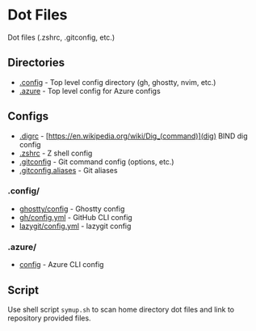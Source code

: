 # Dot Files

Dot files (.zshrc, .gitconfig, etc.)

## Directories

- [.config](#config) - Top level config directory (gh, ghostty, nvim, etc.)
- [.azure](#azure) - Top level config for Azure configs

## Configs

- [.digrc](.digrc) - [https://en.wikipedia.org/wiki/Dig_(command)](dig) BIND dig config
- [.zshrc](.zshrc) - Z shell config
- [.gitconfig](.gitconfig) - Git command config (options, etc.)
- [.gitconfig.aliases](.gitconfig.aliases) - Git aliases

### .config/

- [ghostty/config](.config/ghostty/config) - Ghostty config
- [gh/config.yml](.config/gh/config.yml) - GitHub CLI config
- [lazygit/config.yml](.config/lazygit/config.yml) - lazygit config

### .azure/

- [config](.azure/config) - Azure CLI config

## Script

Use shell script `symup.sh` to scan home directory dot files and link to repository provided files.
